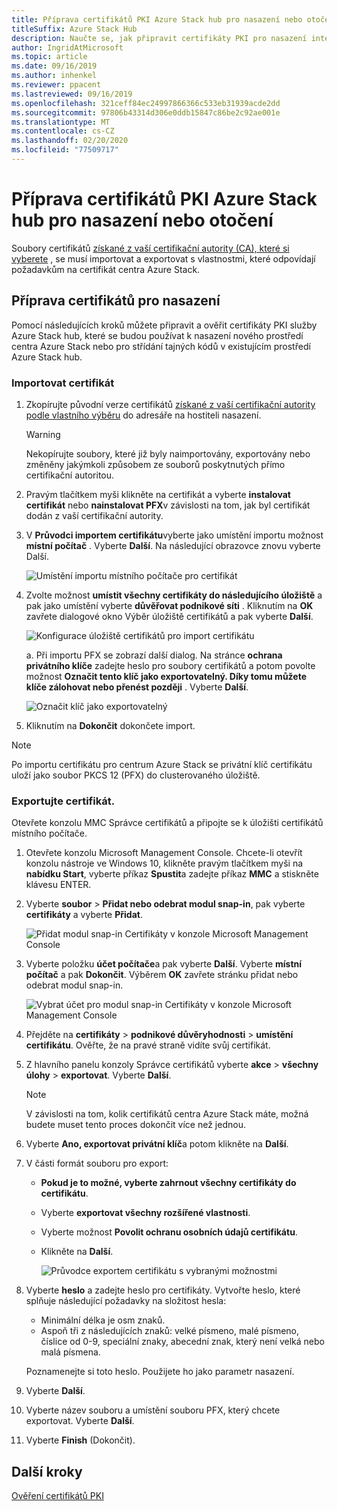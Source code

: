 ```yaml
---
title: Příprava certifikátů PKI Azure Stack hub pro nasazení nebo otočení
titleSuffix: Azure Stack Hub
description: Naučte se, jak připravit certifikáty PKI pro nasazení integrovaných systémů centra Azure Stack nebo pro střídání tajných kódů v existujícím prostředí centra Azure Stack.
author: IngridAtMicrosoft
ms.topic: article
ms.date: 09/16/2019
ms.author: inhenkel
ms.reviewer: ppacent
ms.lastreviewed: 09/16/2019
ms.openlocfilehash: 321ceff84ec24997866366c533eb31939acde2dd
ms.sourcegitcommit: 97806b43314d306e0ddb15847c86be2c92ae001e
ms.translationtype: MT
ms.contentlocale: cs-CZ
ms.lasthandoff: 02/20/2020
ms.locfileid: "77509717"
---
```

# <a name="prepare-azure-stack-hub-pki-certificates-for-deployment-or-rotation"></a>Příprava certifikátů PKI Azure Stack hub pro nasazení nebo otočení

Soubory certifikátů [získané z vaší certifikační autority (CA), které si vyberete](azure-stack-get-pki-certs.md) , se musí importovat a exportovat s vlastnostmi, které odpovídají požadavkům na certifikát centra Azure Stack.

## <a name="prepare-certificates-for-deployment"></a>Příprava certifikátů pro nasazení

Pomocí následujících kroků můžete připravit a ověřit certifikáty PKI služby Azure Stack hub, které se budou používat k nasazení nového prostředí centra Azure Stack nebo pro střídání tajných kódů v existujícím prostředí Azure Stack hub.

### <a name="import-the-certificate"></a>Importovat certifikát

1. Zkopírujte původní verze certifikátů [získané z vaší certifikační autority podle vlastního výběru](azure-stack-get-pki-certs.md) do adresáře na hostiteli nasazení. 
   > [!WARNING]
   > Nekopírujte soubory, které již byly naimportovány, exportovány nebo změněny jakýmkoli způsobem ze souborů poskytnutých přímo certifikační autoritou.

1. Pravým tlačítkem myši klikněte na certifikát a vyberte **instalovat certifikát** nebo **nainstalovat PFX**v závislosti na tom, jak byl certifikát dodán z vaší certifikační autority.

1. V **Průvodci importem certifikátu**vyberte jako umístění importu možnost **místní počítač** . Vyberte **Další**. Na následující obrazovce znovu vyberte Další.

    ![Umístění importu místního počítače pro certifikát](./media/prepare-pki-certs/1.png)

1. Zvolte možnost **umístit všechny certifikáty do následujícího úložiště** a pak jako umístění vyberte **důvěřovat podnikové síti** . Kliknutím na **OK** zavřete dialogové okno Výběr úložiště certifikátů a pak vyberte **Další**.

   ![Konfigurace úložiště certifikátů pro import certifikátu](./media/prepare-pki-certs/3.png)

   a. Při importu PFX se zobrazí další dialog. Na stránce **ochrana privátního klíče** zadejte heslo pro soubory certifikátů a potom povolte možnost **Označit tento klíč jako exportovatelný. Díky tomu můžete klíče zálohovat nebo přenést později** . Vyberte **Další**.

   ![Označit klíč jako exportovatelný](./media/prepare-pki-certs/2.png)

1. Kliknutím na **Dokončit** dokončete import.

> [!NOTE]
> Po importu certifikátu pro centrum Azure Stack se privátní klíč certifikátu uloží jako soubor PKCS 12 (PFX) do clusterovaného úložiště.

### <a name="export-the-certificate"></a>Exportujte certifikát.

Otevřete konzolu MMC Správce certifikátů a připojte se k úložišti certifikátů místního počítače.

1. Otevřete konzolu Microsoft Management Console. Chcete-li otevřít konzolu nástroje ve Windows 10, klikněte pravým tlačítkem myši na **nabídku Start**, vyberte příkaz **Spustit**a zadejte příkaz **MMC** a stiskněte klávesu ENTER.

2. Vyberte **soubor** > **Přidat nebo odebrat modul snap-in**, pak vyberte **certifikáty** a vyberte **Přidat**.

    ![Přidat modul snap-in Certifikáty v konzole Microsoft Management Console](./media/prepare-pki-certs/mmc-2.png)

3. Vyberte položku **účet počítače**a pak vyberte **Další**. Vyberte **místní počítač** a pak **Dokončit**. Výběrem **OK** zavřete stránku přidat nebo odebrat modul snap-in.

    ![Vybrat účet pro modul snap-in Certifikáty v konzole Microsoft Management Console](./media/prepare-pki-certs/mmc-3.png)

4. Přejděte na **certifikáty** > **podnikové důvěryhodnosti** > **umístění certifikátu**. Ověřte, že na pravé straně vidíte svůj certifikát.

5. Z hlavního panelu konzoly Správce certifikátů vyberte **akce** > **všechny úlohy** > **exportovat**. Vyberte **Další**.

   > [!NOTE]
   > V závislosti na tom, kolik certifikátů centra Azure Stack máte, možná budete muset tento proces dokončit více než jednou.

6. Vyberte **Ano, exportovat privátní klíč**a potom klikněte na **Další**.

7. V části formát souboru pro export:
    
   - **Pokud je to možné, vyberte zahrnout všechny certifikáty do certifikátu**.  
   - Vyberte **exportovat všechny rozšířené vlastnosti**.  
   - Vyberte možnost **Povolit ochranu osobních údajů certifikátu**.  
   - Klikněte na **Další**.  
    
     ![Průvodce exportem certifikátu s vybranými možnostmi](./media/prepare-pki-certs/azure-stack-save-cert.png)

8. Vyberte **heslo** a zadejte heslo pro certifikáty. Vytvořte heslo, které splňuje následující požadavky na složitost hesla:

    * Minimální délka je osm znaků.
    * Aspoň tři z následujících znaků: velké písmeno, malé písmeno, číslice od 0-9, speciální znaky, abecední znak, který není velká nebo malá písmena.

    Poznamenejte si toto heslo. Použijete ho jako parametr nasazení.

9. Vyberte **Další**.

10. Vyberte název souboru a umístění souboru PFX, který chcete exportovat. Vyberte **Další**.

11. Vyberte **Finish** (Dokončit).

## <a name="next-steps"></a>Další kroky

[Ověření certifikátů PKI](azure-stack-validate-pki-certs.md)